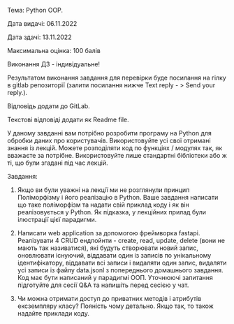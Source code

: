 Тема: Python OOP.

Дата видачі: 06.11.2022

Дата здачі: 13.11.2022

Максимальна оцінка: 100 балів

Виконання ДЗ - індивідуальне!

Результатом виконання завдання для перевірки буде посилання на гілку в gitlab репозиторії (залити посилання нижче Text reply - > Send your reply.). 



Відповідь додати до GitLab. 

Текстові відповіді додати як Readme file. 



У даному завданні вам потрібно розробити програму на Python для обробки даних про користувачів. Використовуйте усі свої отримані знання із лекцій. Можете розподіляти код по функціях / модулях так, як вважаєте за потрібне. Використовуйте лише стандартні бібліотеки або ж ті, що були згадані під час лекцій.



Завдання:

1. Якщо ви були уважні на лекції ми не розглянули принцип Поліморфізму і його реалізацію в Python. Ваше завдання написати що таке поліморфізм та надати свій приклад коду і як він реалізовується у Python. Як підказка, у лекційних прилад були ілюстрації цієї парадигми.

2. Написати web application за допомогою фреймворка fastapi. Реалізувати 4 CRUD ендпойнти - create, read, update, delete (вони не мають так називатися), які будуть створювати новий запис, оновлювати існуючий, віддавати один із записів по унікальному ідентифікатору, віддавати всі записи і видаляти один запис, видаляти усі записи із файлу data.jsonl з попереднього домашнього завдання. Код має бути написаний у парадигмі ООП. Уточнюючі запитання підготуйте для сесії Q&A та напишіть перед сесією у чат.

3. Чи можна отримати доступ до приватних методів і атрибутів ексземпляру класу? Пояність чому детально. Якщо так, то також надайте приклади коду.
